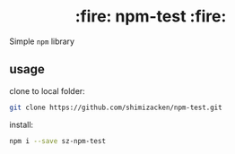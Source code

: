 <div align='center'>
  <h1>
    :fire: npm-test :fire:
  </h1>
</div>

Simple `npm` library

<h2>
  usage
</h2>

clone to local folder:
```bash
git clone https://github.com/shimizacken/npm-test.git
```

install:
```bash
npm i --save sz-npm-test
```